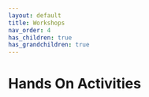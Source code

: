 ```yaml
---
layout: default
title: Workshops
nav_order: 4
has_children: true
has_grandchildren: true
---
```

# Hands On Activities

